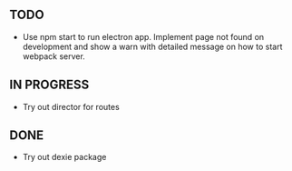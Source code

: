 ## TODO
* Use npm start to run electron app. Implement page not found on development
and show a warn with detailed message on how to start webpack server.

## IN PROGRESS
* Try out director for routes

## DONE
* Try out dexie package
